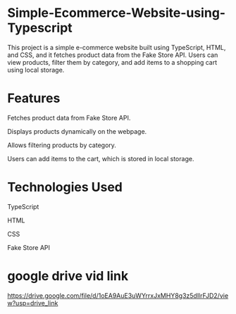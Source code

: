 # Simple-Ecommerce-Website-using-Typescript

This project is a simple e-commerce website built using TypeScript, HTML, and CSS, and it fetches product data from the Fake Store API. Users can view products, filter them by category, and add items to a shopping cart using local storage.

# Features

Fetches product data from Fake Store API.

Displays products dynamically on the webpage.

Allows filtering products by category.

Users can add items to the cart, which is stored in local storage.

# Technologies Used

TypeScript

HTML

CSS

Fake Store API


# google drive vid link 

https://drive.google.com/file/d/1oEA9AuE3uWYrrxJxMHY8g3z5dllrFJD2/view?usp=drive_link

